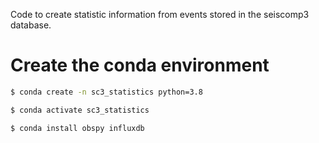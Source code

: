 Code to create statistic information from events stored in the seiscomp3 database. 

# Create the conda environment

``` bash
$ conda create -n sc3_statistics python=3.8

$ conda activate sc3_statistics

$ conda install obspy influxdb

```

